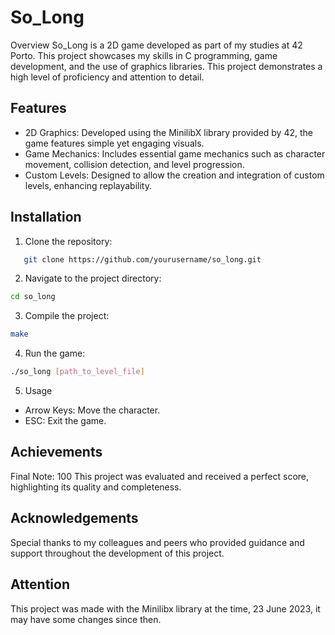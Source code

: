 # So_Long
Overview
So_Long is a 2D game developed as part of my studies at 42 Porto. This project showcases my skills in C programming, game development, and the use of graphics libraries. This project demonstrates a high level of proficiency and attention to detail.

## Features
- 2D Graphics: Developed using the MinilibX library provided by 42, the game features simple yet engaging visuals.
- Game Mechanics: Includes essential game mechanics such as character movement, collision detection, and level progression.
- Custom Levels: Designed to allow the creation and integration of custom levels, enhancing replayability.

## Installation
1. Clone the repository:
```bash
   git clone https://github.com/yourusername/so_long.git
```
2. Navigate to the project directory:
```bash
cd so_long
```
3. Compile the project:
```bash
make
```
4. Run the game:
```bash
./so_long [path_to_level_file]
```
5. Usage
- Arrow Keys: Move the character.
- ESC: Exit the game.

## Achievements
Final Note: 100
This project was evaluated and received a perfect score, highlighting its quality and completeness.

## Acknowledgements
Special thanks to my colleagues and peers who provided guidance and support throughout the development of this project.

## Attention
This project was made with the Minilibx library at the time, 23 June 2023, it may have some changes since then.
